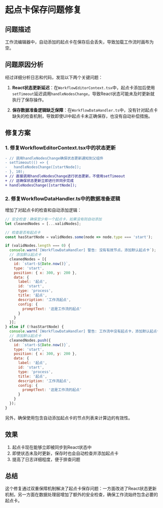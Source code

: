 # 起点卡保存问题修复

## 问题描述

工作流编辑器中，自动添加的起点卡在保存后会丢失，导致加载工作流时画布为空。

## 问题原因分析

经过详细分析日志和代码，发现以下两个关键问题：

1. **React状态更新延迟**：在`WorkflowEditorContext.tsx`中，起点卡添加后使用`setTimeout`延迟调用`handleNodesChange`，导致React状态可能未及时更新就执行了保存操作。

2. **保存数据准备逻辑缺乏保障**：在`WorkflowDataHandler.ts`中，没有针对起点卡缺失的检查机制，导致即使UI中起点卡未正确保存，也没有自动补偿措施。

## 修复方案

### 1. 修复WorkflowEditorContext.tsx中的状态更新

```diff
- // 调用handleNodesChange确保状态更新通知到父组件
- setTimeout(() => {
-   handleNodesChange([startNode]);
- }, 10);
+ // 直接调用handleNodesChange进行状态更新，不使用setTimeout
+ // 这确保状态更新立即进行并同步完成
+ handleNodesChange([startNode]);
```

### 2. 修复WorkflowDataHandler.ts中的数据准备逻辑

增加了对起点卡的检查和自动添加逻辑：

```javascript
// 安全检查：确保至少有一个起点卡，如果没有则自动添加
let cleanedNodes = [...validNodes];

// 检查是否有起点卡
const hasStartNode = validNodes.some(node => node.type === 'start');

if (validNodes.length === 0) {
  console.warn(`[WorkflowDataHandler] 警告: 没有有效节点，添加默认起点卡`);
  // 添加默认起点卡
  cleanedNodes = [{
    id: `start-${Date.now()}`,
    type: 'start',
    position: { x: 300, y: 200 },
    data: {
      label: '起点',
      id: 'start',
      type: 'process',
      title: '起点',
      description: '工作流起点',
      config: {
        promptText: '这是工作流的起点'
      }
    }
  }];
} else if (!hasStartNode) {
  console.warn(`[WorkflowDataHandler] 警告: 工作流中没有起点卡，添加默认起点卡`);
  // 添加默认起点卡
  cleanedNodes.push({
    id: `start-${Date.now()}`,
    type: 'start',
    position: { x: 300, y: 200 },
    data: {
      label: '起点',
      id: 'start',
      type: 'process',
      title: '起点',
      description: '工作流起点',
      config: {
        promptText: '这是工作流的起点'
      }
    }
  });
}
```

另外，确保使用包含自动添加起点卡的节点列表来计算边的有效性。

## 效果

1. 起点卡现在能够立即被同步到React状态中
2. 即使状态未及时更新，保存时也会自动检查并添加起点卡
3. 提高了日志详细程度，便于排查问题

## 总结

这个修复通过双重保障机制解决了起点卡保存问题：一方面改进了React状态更新机制，另一方面在数据处理层增加了额外的安全检查，确保工作流始终包含必要的起点卡。
